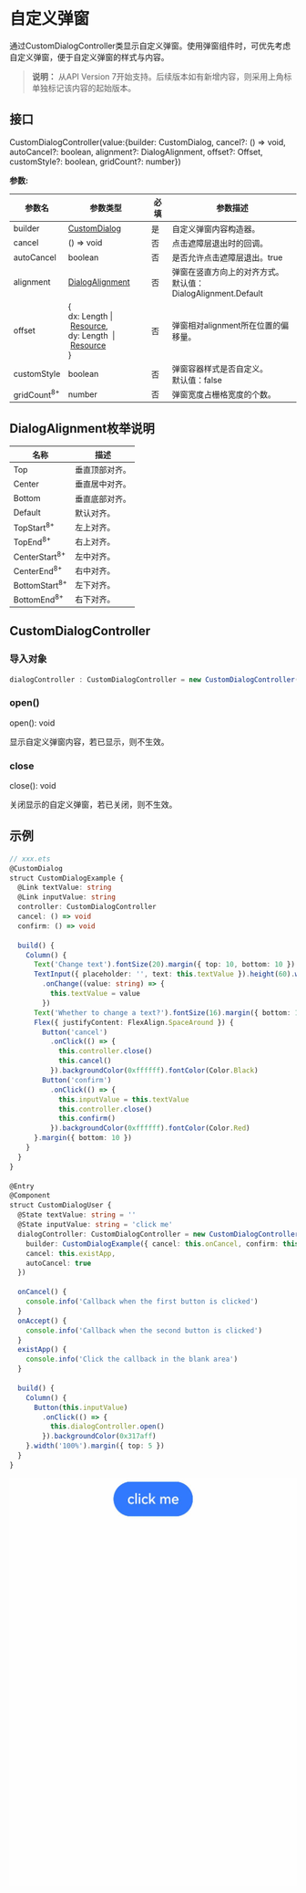 # 自定义弹窗

通过CustomDialogController类显示自定义弹窗。使用弹窗组件时，可优先考虑自定义弹窗，便于自定义弹窗的样式与内容。

> **说明：**
> 从API Version 7开始支持。后续版本如有新增内容，则采用上角标单独标记该内容的起始版本。




## 接口

CustomDialogController(value:{builder: CustomDialog, cancel?: () =&gt; void, autoCancel?: boolean, alignment?: DialogAlignment, offset?: Offset, customStyle?: boolean, gridCount?: number})


**参数:**

| 参数名                    | 参数类型                                     | 必填                  | 参数描述                   |
| ---------------------- | ---------------------------------------- | ------------------------- | ---------------------- |
| builder                | [CustomDialog](../../ui/ts-component-based-customdialog.md) | 是     | 自定义弹窗内容构造器。            |
| cancel                 | ()&nbsp;=&gt;&nbsp;void                            | 否              | 点击遮障层退出时的回调。           |
| autoCancel             | boolean                                            | 否              | 是否允许点击遮障层退出。true           |
| alignment              | [DialogAlignment](#dialogalignment枚举说明)           | 否              | 弹窗在竖直方向上的对齐方式。<br>默认值：DialogAlignment.Default        |
| offset                 | {<br/>dx:&nbsp;Length&nbsp;\|&nbsp;[Resource](ts-types.md#resource),<br/>dy:&nbsp;Length&nbsp;&nbsp;\|&nbsp;[Resource](ts-types.md#resource)<br/>} | 否    | 弹窗相对alignment所在位置的偏移量。 |
| customStyle            | boolean                                  | 否                    | 弹窗容器样式是否自定义。<br>默认值：false           |
| gridCount<sup>8+</sup> | number                                   | 否                    | 弹窗宽度占栅格宽度的个数。              |

## DialogAlignment枚举说明

| 名称                       | 描述      |
| ------------------------ | ------- |
| Top                      | 垂直顶部对齐。 |
| Center                   | 垂直居中对齐。 |
| Bottom                   | 垂直底部对齐。 |
| Default                  | 默认对齐。   |
| TopStart<sup>8+</sup>    | 左上对齐。   |
| TopEnd<sup>8+</sup>      | 右上对齐。   |
| CenterStart<sup>8+</sup> | 左中对齐。   |
| CenterEnd<sup>8+</sup>   | 右中对齐。   |
| BottomStart<sup>8+</sup> | 左下对齐。   |
| BottomEnd<sup>8+</sup>   | 右下对齐。   |


## CustomDialogController

### 导入对象

```ts
dialogController : CustomDialogController = new CustomDialogController(value:{builder: CustomDialog, cancel?: () => void, autoCancel?: boolean})
```

### open()
open(): void


显示自定义弹窗内容，若已显示，则不生效。


### close
close(): void


关闭显示的自定义弹窗，若已关闭，则不生效。


## 示例

```ts
// xxx.ets
@CustomDialog
struct CustomDialogExample {
  @Link textValue: string
  @Link inputValue: string
  controller: CustomDialogController
  cancel: () => void
  confirm: () => void

  build() {
    Column() {
      Text('Change text').fontSize(20).margin({ top: 10, bottom: 10 })
      TextInput({ placeholder: '', text: this.textValue }).height(60).width('90%')
        .onChange((value: string) => {
          this.textValue = value
        })
      Text('Whether to change a text?').fontSize(16).margin({ bottom: 10 })
      Flex({ justifyContent: FlexAlign.SpaceAround }) {
        Button('cancel')
          .onClick(() => {
            this.controller.close()
            this.cancel()
          }).backgroundColor(0xffffff).fontColor(Color.Black)
        Button('confirm')
          .onClick(() => {
            this.inputValue = this.textValue
            this.controller.close()
            this.confirm()
          }).backgroundColor(0xffffff).fontColor(Color.Red)
      }.margin({ bottom: 10 })
    }
  }
}

@Entry
@Component
struct CustomDialogUser {
  @State textValue: string = ''
  @State inputValue: string = 'click me'
  dialogController: CustomDialogController = new CustomDialogController({
    builder: CustomDialogExample({ cancel: this.onCancel, confirm: this.onAccept, textValue: $textValue, inputValue: $inputValue }),
    cancel: this.existApp,
    autoCancel: true
  })

  onCancel() {
    console.info('Callback when the first button is clicked')
  }
  onAccept() {
    console.info('Callback when the second button is clicked')
  }
  existApp() {
    console.info('Click the callback in the blank area')
  }

  build() {
    Column() {
      Button(this.inputValue)
        .onClick(() => {
          this.dialogController.open()
        }).backgroundColor(0x317aff)
    }.width('100%').margin({ top: 5 })
  }
}
```

![zh-cn_image_0000001219744203](figures/zh-cn_image_0000001219744203.gif)
